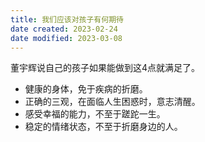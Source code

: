 ```yaml
---
title: 我们应该对孩子有何期待
date created: 2023-02-24
date modified: 2023-03-08
---
```


董宇辉说自己的孩子如果能做到这4点就满足了。

- 健康的身体，免于疾病的折磨。
- 正确的三观，在面临人生困惑时，意志清醒。
- 感受幸福的能力，不至于蹉跎一生。
- 稳定的情绪状态，不至于折磨身边的人。
